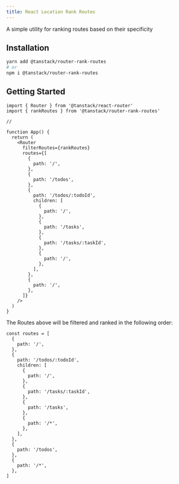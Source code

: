 ```yaml
---
title: React Location Rank Routes
---
```


A simple utility for ranking routes based on their specificity

## Installation

```bash
yarn add @tanstack/router-rank-routes
# or
npm i @tanstack/router-rank-routes
```

## Getting Started

```tsx
import { Router } from '@tanstack/react-router'
import { rankRoutes } from '@tanstack/router-rank-routes'

//

function App() {
  return (
    <Router
      filterRoutes={rankRoutes}
      routes={[
        {
          path: '/',
        },
        {
          path: '/todos',
        },
        {
          path: '/todos/:todoId',
          children: [
            {
              path: '/',
            },
            {
              path: '/tasks',
            },
            {
              path: '/tasks/:taskId',
            },
            {
              path: '/',
            },
          ],
        },
        {
          path: '/',
        },
      ]}
    />
  )
}
```

The Routes above will be filtered and ranked in the following order:

```tsx
const routes = [
  {
    path: '/',
  },
  {
    path: '/todos/:todoId',
    children: [
      {
        path: '/',
      },
      {
        path: '/tasks/:taskId',
      },
      {
        path: '/tasks',
      },
      {
        path: '/*',
      },
    ],
  },
  {
    path: '/todos',
  },
  {
    path: '/*',
  },
]
```
